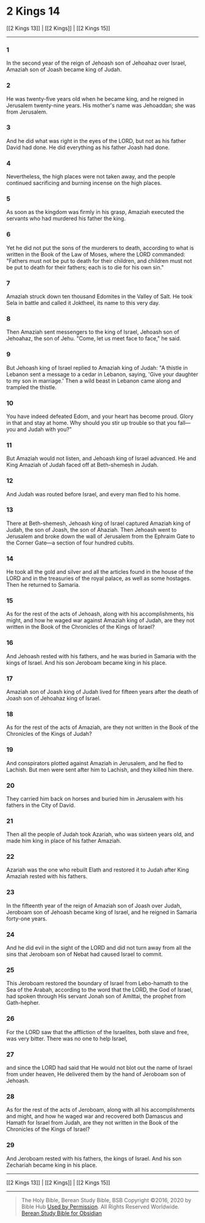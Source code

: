 # 2 Kings 14

[[2 Kings 13]] | [[2 Kings]] | [[2 Kings 15]]

---

### 1
In the second year of the reign of Jehoash son of Jehoahaz over Israel, Amaziah son of Joash became king of Judah.

### 2
He was twenty-five years old when he became king, and he reigned in Jerusalem twenty-nine years. His mother's name was Jehoaddan; she was from Jerusalem.

### 3
And he did what was right in the eyes of the LORD, but not as his father David had done. He did everything as his father Joash had done.

### 4
Nevertheless, the high places were not taken away, and the people continued sacrificing and burning incense on the high places.

### 5
As soon as the kingdom was firmly in his grasp, Amaziah executed the servants who had murdered his father the king.

### 6
Yet he did not put the sons of the murderers to death, according to what is written in the Book of the Law of Moses, where the LORD commanded: "Fathers must not be put to death for their children, and children must not be put to death for their fathers; each is to die for his own sin."

### 7
Amaziah struck down ten thousand Edomites in the Valley of Salt. He took Sela in battle and called it Joktheel, its name to this very day.

### 8
Then Amaziah sent messengers to the king of Israel, Jehoash son of Jehoahaz, the son of Jehu. "Come, let us meet face to face," he said.

### 9
But Jehoash king of Israel replied to Amaziah king of Judah: "A thistle in Lebanon sent a message to a cedar in Lebanon, saying, 'Give your daughter to my son in marriage.' Then a wild beast in Lebanon came along and trampled the thistle.

### 10
You have indeed defeated Edom, and your heart has become proud. Glory in that and stay at home. Why should you stir up trouble so that you fall—you and Judah with you?"

### 11
But Amaziah would not listen, and Jehoash king of Israel advanced. He and King Amaziah of Judah faced off at Beth-shemesh in Judah.

### 12
And Judah was routed before Israel, and every man fled to his home.

### 13
There at Beth-shemesh, Jehoash king of Israel captured Amaziah king of Judah, the son of Joash, the son of Ahaziah. Then Jehoash went to Jerusalem and broke down the wall of Jerusalem from the Ephraim Gate to the Corner Gate—a section of four hundred cubits.

### 14
He took all the gold and silver and all the articles found in the house of the LORD and in the treasuries of the royal palace, as well as some hostages. Then he returned to Samaria.

### 15
As for the rest of the acts of Jehoash, along with his accomplishments, his might, and how he waged war against Amaziah king of Judah, are they not written in the Book of the Chronicles of the Kings of Israel?

### 16
And Jehoash rested with his fathers, and he was buried in Samaria with the kings of Israel. And his son Jeroboam became king in his place.

### 17
Amaziah son of Joash king of Judah lived for fifteen years after the death of Joash son of Jehoahaz king of Israel.

### 18
As for the rest of the acts of Amaziah, are they not written in the Book of the Chronicles of the Kings of Judah?

### 19
And conspirators plotted against Amaziah in Jerusalem, and he fled to Lachish. But men were sent after him to Lachish, and they killed him there.

### 20
They carried him back on horses and buried him in Jerusalem with his fathers in the City of David.

### 21
Then all the people of Judah took Azariah, who was sixteen years old, and made him king in place of his father Amaziah.

### 22
Azariah was the one who rebuilt Elath and restored it to Judah after King Amaziah rested with his fathers.

### 23
In the fifteenth year of the reign of Amaziah son of Joash over Judah, Jeroboam son of Jehoash became king of Israel, and he reigned in Samaria forty-one years.

### 24
And he did evil in the sight of the LORD and did not turn away from all the sins that Jeroboam son of Nebat had caused Israel to commit.

### 25
This Jeroboam restored the boundary of Israel from Lebo-hamath to the Sea of the Arabah, according to the word that the LORD, the God of Israel, had spoken through His servant Jonah son of Amittai, the prophet from Gath-hepher.

### 26
For the LORD saw that the affliction of the Israelites, both slave and free, was very bitter. There was no one to help Israel,

### 27
and since the LORD had said that He would not blot out the name of Israel from under heaven, He delivered them by the hand of Jeroboam son of Jehoash.

### 28
As for the rest of the acts of Jeroboam, along with all his accomplishments and might, and how he waged war and recovered both Damascus and Hamath for Israel from Judah, are they not written in the Book of the Chronicles of the Kings of Israel?

### 29
And Jeroboam rested with his fathers, the kings of Israel. And his son Zechariah became king in his place.

---

[[2 Kings 13]] | [[2 Kings]] | [[2 Kings 15]]

---

> The Holy Bible, Berean Study Bible, BSB
> Copyright &copy;2016, 2020 by Bible Hub
> [Used by Permission](https://berean.bible/terms.htm). All Rights Reserved Worldwide.
> [Berean Study Bible for Obsidian](https://github.com/gapmiss/berean-study-bible-for-obsidian)</small>


